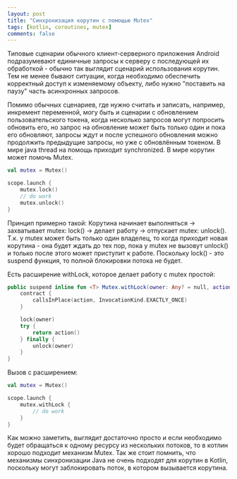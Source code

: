 ```yaml
---
layout: post
title: "Синхронизация корутин с помощью Mutex"
tags: [kotlin, coroutines, mutex]
comments: false
---
```


Типовые сценарии обычного клиент-серверного приложения Android подразумевают единичные запросы к серверу с последующей их обработкой - обычно так выглядит сценарий использования корутин. Тем не менее бывают ситуации, когда необходимо обеспечить корректный доступ к изменяемому объекту, либо нужно "поставить на паузу" часть асинхронных запросов. 

Помимо обычных сценариев, где нужно считать и записать, например, инкремент переменной, могу быть и сценарии с обновлением пользовательского токена, когда несколько запросов могут попросить обновить его, но запрос на обновление может быть только один и пока его обновляют, запросы ждут и после успешного обновления можно продолжить предыдущие запросы, но уже с обновлённым токеном. В мире java thread на помощь приходит synchronized. В мире корутин может помочь Mutex.

``` kotlin
val mutex = Mutex()

scope.launch {
    mutex.lock()
    // do work
    mutex.unlock()
}
```

Принцип примерно такой: Корутина начинает выполняться -> захватывает mutex: lock() -> делает работу -> отпускает mutex: unlock(). Т.к. у mutex может быть только один владелец, то когда приходит новая корутина - она будет ждать до тех пор, пока у mutex не вызовут unlock() и только после этого может приступит к работе. Поскольку lock() - это suspend функция, то полной блокировки потока не будет.

Есть расширение withLock, которое делает работу с mutex простой:

``` kotlin
public suspend inline fun <T> Mutex.withLock(owner: Any? = null, action: () -> T): T {
    contract { 
        callsInPlace(action, InvocationKind.EXACTLY_ONCE)
    }

    lock(owner)
    try {
        return action()
    } finally {
        unlock(owner)
    }
}
```

Вызов с расширением:

``` kotlin
val mutex = Mutex()

scope.launch {
    mutex.withLock { 
        // do work
    }
}
```

Как можно заметить, выглядит достаточно просто и если необходимо будет обращаться к одному ресурсу из нескольких потоков, то в котлин хорошо подходит механизм Mutex. Так же стоит помнить, что механизмы синхронизации Java не очень подходят для корутин в Kotlin, поскольку могут заблокировать поток, в котором вызывается корутина.